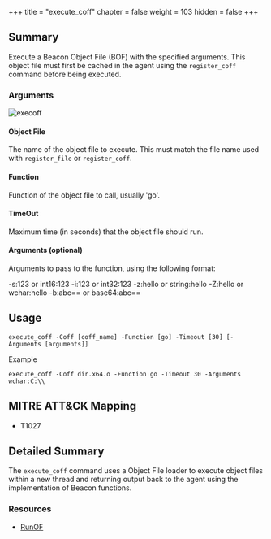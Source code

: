 +++
title = "execute_coff"
chapter = false
weight = 103
hidden = false
+++

## Summary

Execute a Beacon Object File (BOF) with the specified arguments. This object file must first be cached in the agent using the `register_coff` command before being executed.

### Arguments

![execoff](../images/execute_coff.png)

#### Object File
The name of the object file to execute. This must match the file name used with `register_file` or `register_coff`.

#### Function
Function of the object file to call, usually 'go'.

#### TimeOut
Maximum time (in seconds) that the object file should run.

#### Arguments (optional)
Arguments to pass to the function, using the following format:

-s:123 or int16:123
-i:123 or int32:123
-z:hello or string:hello
-Z:hello or wchar:hello
-b:abc== or base64:abc==

## Usage
```
execute_coff -Coff [coff_name] -Function [go] -Timeout [30] [-Arguments [arguments]]
```

Example
```
execute_coff -Coff dir.x64.o -Function go -Timeout 30 -Arguments wchar:C:\\
```

## MITRE ATT&CK Mapping

- T1027

## Detailed Summary
The `execute_coff` command uses a Object File loader to execute object files within a new thread and returning output back to the agent using the implementation of Beacon functions.

### Resources
- [RunOF](https://github.com/nettitude/RunOF)
